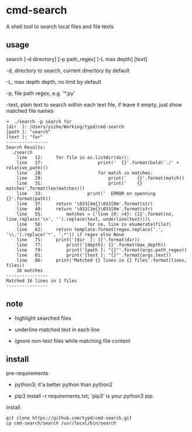 # cmd-search

A shell tool to search local files and file texts

## usage

search [-d directory] [-p path_regex] [-L max depth] [text]

-d, directory to search, current directory by default

-L, max depth depth, no limit by default

-p, file path regex, e.g. '*.py'

-text, plain text to search within each text file, if leave it empty, just show matched file names

    ➜  ./search -p search for   
    [dir  ]: /Users/yizhe/Working/typd/cmd-search
    [path ]: "search"
    [text ]: "for"
    ----------------
    Search Results:
      ./search
        line   12:     for file in os.listdir(dir):
        line   27:                     print('  {}'.format(bold('./' + relative_path)))
        line   28:                     for match in matches:
        line   29:                         print('    {}'.format(match))
        line   31:                         print('    {} matches'.format(len(matches)))
        line   33:                 print('  ERROR on openning {}'.format(path))
        line   37:     return '\033[4m{}\033[0m'.format(str)
        line   40:     return '\033[1m{}\033[0m'.format(str)
        line   55:         matches = ['line {0: >4}: {1}'.format(no, line.replace('\n', '').replace(text, underline(text)))\
        line   56:                 for no, line in enumerate(file)\
        line   62:     return template.format(regex.replace('.', '\\.').replace('*', '.*')) if regex else None
        line   75:     print('[dir  ]: {}'.format(dir))
        line   77:         print('[depth]: {}'.format(max_depth))
        line   79:         print('[path ]: "{}"'.format(args.path_regex))
        line   81:         print('[text ]: "{}"'.format(args.text))
        line   86:     print('Matched {} lines in {} files'.format(lines, files))
        16 matches
    ----------------
    Matched 16 lines in 1 files
    ----------------

## note

- highlight searched files

- underline matched text in each line

- ignore non-text files while matching file content

## install

pre-requirements           

- python3; it'a better python than python2 

- pip3 install -r requirements.txt; 'pip3' is your python3 pip

install

    git clone https://github.com/typd/cmd-search.git
    cp cmd-search/search /usr/local/bin/search
